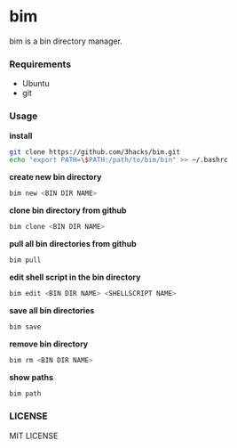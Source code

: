 # bim
bim is a bin directory manager.

### Requirements
* Ubuntu
* git

### Usage
**install**
```bash
git clone https://github.com/3hacks/bim.git
echo "export PATH=\$PATH:/path/to/bim/bin" >> ~/.bashrc
```

**create new bin directory**
```bash
bim new <BIN DIR NAME>
```

**clone bin directory from github**
```bash
bim clone <BIN DIR NAME>
```

**pull all bin directories from github**
```bash
bim pull
```

**edit shell script in the bin directory**
```bash
bim edit <BIN DIR NAME> <SHELLSCRIPT NAME>
```

**save all bin directories**
```bash
bim save
```

**remove bin directory**
```bash
bim rm <BIN DIR NAME>
```

**show paths**
```bash
bim path
```

### LICENSE
MIT LICENSE
